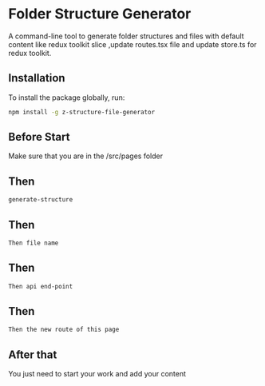 # Folder Structure Generator

A command-line tool to generate folder structures and files with default content like redux toolkit slice ,update routes.tsx file and update store.ts for redux toolkit.

## Installation

To install the package globally, run:

```bash
npm install -g z-structure-file-generator
```

## Before Start

Make sure that you are in the /src/pages folder

## Then

```bash
generate-structure 
```

## Then

```bash
Then file name 
```

## Then

```bash
Then api end-point
```

## Then

```bash
Then the new route of this page
```


## After that 

You just need to start your work and add your content